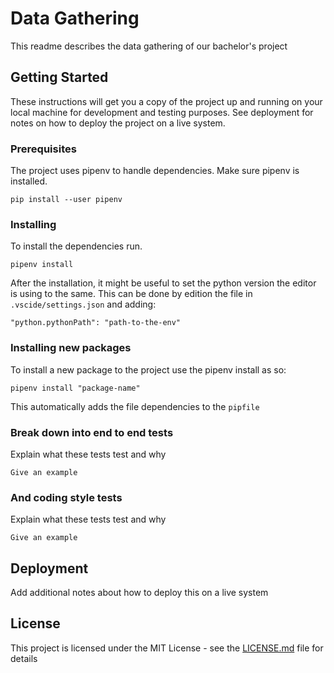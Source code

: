 # Data Gathering

This readme describes the data gathering of our bachelor's project

## Getting Started

These instructions will get you a copy of the project up and running on your local machine for development and testing purposes. See deployment for notes on how to deploy the project on a live system.

### Prerequisites

The project uses pipenv to handle dependencies. Make sure pipenv is installed. 

```
pip install --user pipenv
```

### Installing

To install the dependencies run.  

```
pipenv install
```

After the installation, it might be useful to set the python version the editor is using to the same. This can be done by edition the file in `.vscide/settings.json` and adding: 
```
"python.pythonPath": "path-to-the-env"
```

### Installing new packages


To install a new package to the project use the pipenv install as so:

```
pipenv install "package-name"
```
This automatically adds the file dependencies to the `pipfile`

### Break down into end to end tests

Explain what these tests test and why

```
Give an example
```

### And coding style tests

Explain what these tests test and why

```
Give an example
```

## Deployment

Add additional notes about how to deploy this on a live system


## License

This project is licensed under the MIT License - see the [LICENSE.md](LICENSE.md) file for details

